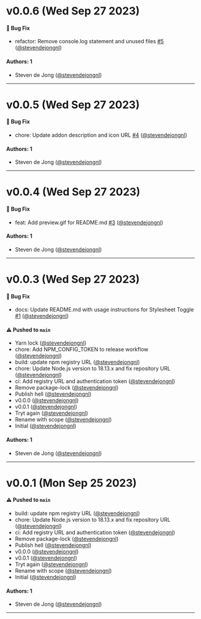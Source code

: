 # v0.0.6 (Wed Sep 27 2023)

#### 🐛 Bug Fix

- refactor: Remove console.log statement and unused files [#5](https://github.com/stevendejongnl/storybook-stylesheet-toggle/pull/5) ([@stevendejongnl](https://github.com/stevendejongnl))

#### Authors: 1

- Steven de Jong ([@stevendejongnl](https://github.com/stevendejongnl))

---

# v0.0.5 (Wed Sep 27 2023)

#### 🐛 Bug Fix

- chore: Update addon description and icon URL [#4](https://github.com/stevendejongnl/storybook-stylesheet-toggle/pull/4) ([@stevendejongnl](https://github.com/stevendejongnl))

#### Authors: 1

- Steven de Jong ([@stevendejongnl](https://github.com/stevendejongnl))

---

# v0.0.4 (Wed Sep 27 2023)

#### 🐛 Bug Fix

- feat: Add preview.gif for README.md [#3](https://github.com/stevendejongnl/storybook-stylesheet-toggle/pull/3) ([@stevendejongnl](https://github.com/stevendejongnl))

#### Authors: 1

- Steven de Jong ([@stevendejongnl](https://github.com/stevendejongnl))

---

# v0.0.3 (Wed Sep 27 2023)

#### 🐛 Bug Fix

- docs: Update README.md with usage instructions for Stylesheet Toggle [#1](https://github.com/stevendejongnl/storybook-stylesheet-toggle/pull/1) ([@stevendejongnl](https://github.com/stevendejongnl))

#### ⚠️ Pushed to `main`

- Yarn lock ([@stevendejongnl](https://github.com/stevendejongnl))
- chore: Add NPM_CONFIG_TOKEN to release workflow ([@stevendejongnl](https://github.com/stevendejongnl))
- build: update npm registry URL ([@stevendejongnl](https://github.com/stevendejongnl))
- chore: Update Node.js version to 18.13.x and fix repository URL ([@stevendejongnl](https://github.com/stevendejongnl))
- ci: Add registry URL and authentication token ([@stevendejongnl](https://github.com/stevendejongnl))
- Remove package-lock ([@stevendejongnl](https://github.com/stevendejongnl))
- Publish hell ([@stevendejongnl](https://github.com/stevendejongnl))
- v0.0.0 ([@stevendejongnl](https://github.com/stevendejongnl))
- v0.0.1 ([@stevendejongnl](https://github.com/stevendejongnl))
- Tryt again ([@stevendejongnl](https://github.com/stevendejongnl))
- Rename with scope ([@stevendejongnl](https://github.com/stevendejongnl))
- Initial ([@stevendejongnl](https://github.com/stevendejongnl))

#### Authors: 1

- Steven de Jong ([@stevendejongnl](https://github.com/stevendejongnl))

---

# v0.0.1 (Mon Sep 25 2023)

#### ⚠️ Pushed to `main`

- build: update npm registry URL ([@stevendejongnl](https://github.com/stevendejongnl))
- chore: Update Node.js version to 18.13.x and fix repository URL ([@stevendejongnl](https://github.com/stevendejongnl))
- ci: Add registry URL and authentication token ([@stevendejongnl](https://github.com/stevendejongnl))
- Remove package-lock ([@stevendejongnl](https://github.com/stevendejongnl))
- Publish hell ([@stevendejongnl](https://github.com/stevendejongnl))
- v0.0.0 ([@stevendejongnl](https://github.com/stevendejongnl))
- v0.0.1 ([@stevendejongnl](https://github.com/stevendejongnl))
- Tryt again ([@stevendejongnl](https://github.com/stevendejongnl))
- Rename with scope ([@stevendejongnl](https://github.com/stevendejongnl))
- Initial ([@stevendejongnl](https://github.com/stevendejongnl))

#### Authors: 1

- Steven de Jong ([@stevendejongnl](https://github.com/stevendejongnl))

---

